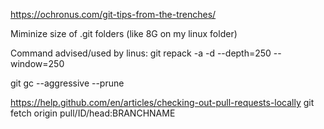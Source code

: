 https://ochronus.com/git-tips-from-the-trenches/

Miminize size of .git folders (like 8G on my linux folder)

Command advised/used by linus:
git repack -a -d --depth=250 --window=250

git gc --aggressive --prune


https://help.github.com/en/articles/checking-out-pull-requests-locally
 git fetch origin pull/ID/head:BRANCHNAME
